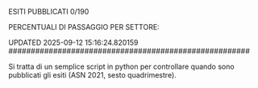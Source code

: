 ESITI PUBBLICATI 0/190 

PERCENTUALI DI PASSAGGIO PER SETTORE:

UPDATED 2025-09-12 15:16:24.820159
###################################################### 

Si tratta di un semplice script in python per controllare quando sono pubblicati gli esiti (ASN 2021, sesto quadrimestre).

